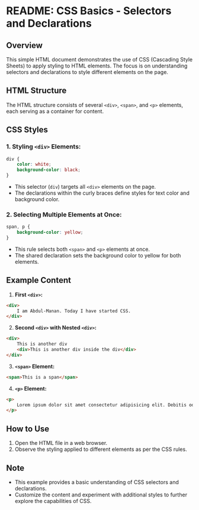# README: CSS Basics - Selectors and Declarations

## Overview

This simple HTML document demonstrates the use of CSS (Cascading Style Sheets) to apply styling to HTML elements. The focus is on understanding selectors and declarations to style different elements on the page.

## HTML Structure

The HTML structure consists of several `<div>`, `<span>`, and `<p>` elements, each serving as a container for content.

## CSS Styles

### 1. Styling `<div>` Elements:

```css
div {
    color: white;
    background-color: black;
}
```

- This selector (`div`) targets all `<div>` elements on the page.
- The declarations within the curly braces define styles for text color and background color.

### 2. Selecting Multiple Elements at Once:

```css
span, p {
    background-color: yellow;
}
```

- This rule selects both `<span>` and `<p>` elements at once.
- The shared declaration sets the background color to yellow for both elements.

## Example Content

1. **First `<div>`:**

```html
<div>
    I am Abdul-Manan. Today I have started CSS.
</div>
```

2. **Second `<div>` with Nested `<div>`:**

```html
<div>
    This is another div
    <div>This is another div inside the div</div>
</div>
```

3. **`<span>` Element:**

```html
<span>This is a span</span>
```

4. **`<p>` Element:**

```html
<p>
    Lorem ipsum dolor sit amet consectetur adipisicing elit. Debitis odit sunt neque eius dolorem consequuntur, eos aliquid voluptatibus, dolorum placeat eum. Pariatur saepe totam sequi optio fuga aliquid asperiores, esse iste cumque, dolores voluptates.
</p>
```

## How to Use

1. Open the HTML file in a web browser.
2. Observe the styling applied to different elements as per the CSS rules.

## Note

- This example provides a basic understanding of CSS selectors and declarations.
- Customize the content and experiment with additional styles to further explore the capabilities of CSS.